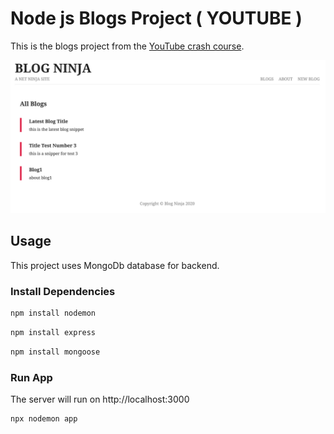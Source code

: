 # Node js Blogs Project ( YOUTUBE )

This is the blogs project from the [YouTube crash course](https://rb.gy/bnp9no).

<img src="public/screen.png" />

## Usage

This project uses MongoDb database for   backend.

### Install Dependencies
```bash
npm install nodemon
```
```bash
npm install express
```
```bash
npm install mongoose
```

### Run  App

The server will run on http://localhost:3000

```bash
npx nodemon app
```

